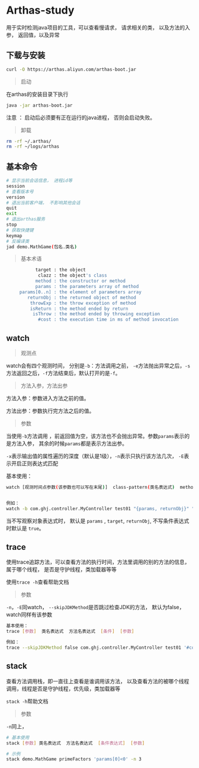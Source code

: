 # Arthas-study

用于实时检测java项目的工具，可以查看慢请求， 请求相关的类， 以及方法的入参， 返回值，以及异常 



## 下载与安装

```bash
curl -O https://arthas.aliyun.com/arthas-boot.jar
```



> 启动

在arthas的安装目录下执行

```bash
java -jar arthas-boot.jar
```

注意 ： 启动后必须要有正在运行的java进程， 否则会启动失败。

> 卸载

```bash
rm -rf ~/.arthas/
rm -rf ~/logs/arthas
```



## 基本命令



```bash
# 显示当前会话信息， 进程id等
session 
# 查看版本号 
version 
# 退出当前客户端， 不影响其他会话
quit
exit
# 退出arthas服务
stop
# 获取快捷键
keymap
# 反编译类
jad demo.MathGame(包名.类名)
```





> 基本术语

```bash
           target : the object                                                                                                                     
            clazz : the object's class                                                                                                             
           method : the constructor or method                                                                                                      
           params : the parameters array of method                                                                                                 
     params[0..n] : the element of parameters array                                                                                                
        returnObj : the returned object of method                                                                                                  
         throwExp : the throw exception of method                                                                                                  
         isReturn : the method ended by return                                                                                                     
          isThrow : the method ended by throwing exception                                                                                         
            #cost : the execution time in ms of method invocation 
```



## watch



> 观测点

watch会有四个观测时间， 分别是`-b`：方法调用之前， `-e`方法抛出异常之后，`-s`方法返回之后，`-f`方法结束后，默认打开的是`-f`。



> 方法入参，方法出参

方法入参：参数进入方法之前的值。

方法出参：参数执行完方法之后的值。 



> 参数

当使用`-b`方法调用 ，前返回值为空，该方法也不会抛出异常。参数`params`表示的是方法入参， 其余的时候`params`都是表示方法出参。



`-x`表示输出值的属性遍历的深度（默认是1级），`-n`表示只执行该方法几次， `-E`表示开启正则表达式匹配

基本使用：

```bash
watch [观测时间点参数(该参数也可以写在末尾)]  class-pattern(类名表达式)  method-pattern(方法名表达式)   [express(观察对象表达式)]   [condition-express(条件)]   [参数（-x, -n, -b, -s等）]


例如：
watch -b com.ghj.controller.MyController test01 "{params, returnObj}" "true" -x 4
```



当不写观察对象表达式时， 默认是 `params` , `target`, `returnObj`, 不写条件表达式时默认是 `true`。



## trace

使用trace追踪方法，可以查看方法的执行时间，方法里调用的别的方法的信息， 属于哪个线程， 是否是守护线程，类加载器等等

使用`trace -h`查看帮助文档



> 参数

`-n`，`-E`同watch， `--skipJDKMethod`是否跳过检查JDK的方法， 默认为false， watch同样有该参数

```bash
基本使用：
trace [参数]  类名表达式  方法名表达式  [条件]  [参数]

例如：
trace --skipJDKMethod false com.ghj.controller.MyController test01 '#cost>0'
```



## stack

查看方法调用栈，即一直往上查看是谁调用该方法， 以及查看方法的被哪个线程调用，线程是否是守护线程，优先级，类加载器等

`stack -h`帮助文档



> 参数

`-n`同上，



```bash
# 基本使用
stack [参数] 类名表达式  方法名表达式  [条件表达式]  [参数]

# 示例
stack demo.MathGame primeFactors 'params[0]<0' -n 3
```





